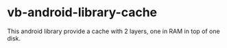 vb-android-library-cache
========================

This android library provide a cache with 2 layers, one in RAM in top of one disk.

